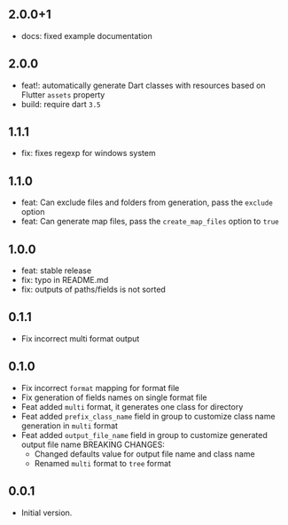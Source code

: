 ## 2.0.0+1
- docs: fixed example documentation

## 2.0.0
- feat!: automatically generate Dart classes with resources based on Flutter `assets` property
- build: require dart `3.5`

## 1.1.1
- fix: fixes regexp for windows system

## 1.1.0
- feat: Can exclude files and folders from generation, pass the `exclude` option
- feat: Can generate map files, pass the `create_map_files` option to `true`

## 1.0.0
- feat: stable release
- fix: typo in README.md
- fix: outputs of paths/fields is not sorted

## 0.1.1
- Fix incorrect multi format output

## 0.1.0
- Fix incorrect `format` mapping for format file
- Fix generation of fields names on single format file
- Feat added `multi` format, it generates one class for directory
- Feat added `prefix_class_name` field in group to customize class name generation in `multi` format
- Feat added `output_file_name` field in group to customize generated output file name
BREAKING CHANGES:
    - Changed defaults value for output file name and class name
    - Renamed `multi` format to `tree` format

## 0.0.1

- Initial version.
